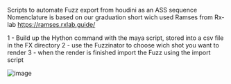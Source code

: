 Scripts to automate Fuzz export from houdini as an  ASS sequence
  Nomenclature is based on our graduation short wich used Ramses from Rx-lab
  https://ramses.rxlab.guide/
  
1 - Build up the Hython command with the maya script, stored into a csv file in the FX directory
2 - use the Fuzzinator to choose wich shot you want to render
3 - when the render is finished import the Fuzz using the import script

![image](https://github.com/Krunkeat/LCDM_Hython_auto_fuzz_setup/assets/50023258/92f54f61-bc2e-490c-8fbe-fff68681ed5f)
